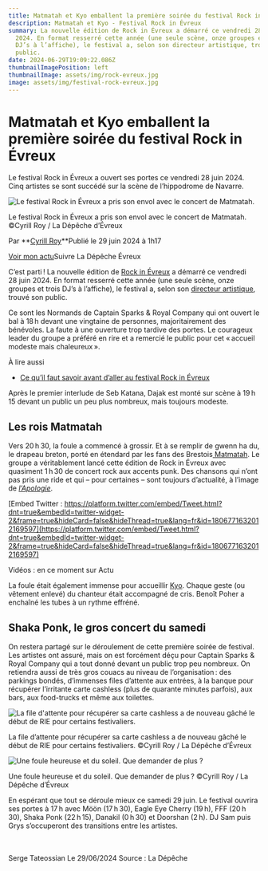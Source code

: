 ```yaml
---
title: Matmatah et Kyo emballent la première soirée du festival Rock in Évreux
description: Matmatah et Kyo - Festival Rock in Évreux
summary: La nouvelle édition de Rock in Évreux a démarré ce vendredi 28 juin
  2024. En format resserré cette année (une seule scène, onze groupes et trois
  DJ’s à l’affiche), le festival a, selon son directeur artistique, trouvé son
  public.
date: 2024-06-29T19:09:22.086Z
thumbnailImagePosition: left
thumbnailImage: assets/img/rock-evreux.jpg
image: assets/img/festival-rock-evreux.jpg
---
```

<!--StartFragment-->

# Matmatah et Kyo emballent la première soirée du festival Rock in Évreux

Le festival Rock in Évreux a ouvert ses portes ce vendredi 28 juin 2024. Cinq artistes se sont succédé sur la scène de l’hippodrome de Navarre.

![Le festival Rock in Évreux a pris son envol avec le concert de Matmatah.](https://static.actu.fr/uploads/2024/06/8612c3f24f766ba12c3f24f76be12cv-960x640.jpg)

Le festival Rock in Évreux a pris son envol avec le concert de Matmatah. ©Cyrill Roy / La Dépêche d’Évreux

Par **[Cyrill Roy](https://actu.fr/auteur/cyrill-roy "Consulter tous les articles de Cyrill Roy")**Publié le 29 juin 2024 à 1h17

[Voir mon actu](https://actu.fr/mon-actu)Suivre La Dépêche Évreux

C’est parti ! La nouvelle édition de [Rock in Évreux](https://rockinevreux.org/) a démarré ce vendredi 28 juin 2024. En format resserré cette année (une seule scène, onze groupes et trois DJ’s à l’affiche), le festival a, selon son [directeur artistique](https://actu.fr/normandie/evreux_27229/notre-programmation-a-reconcilie-pas-mal-gens-assure-le-directeur-artistique-de-rock-in-evreux_61254742.html), trouvé son public.

Ce sont les Normands de Captain Sparks & Royal Company qui ont ouvert le bal à 18 h devant une vingtaine de personnes, majoritairement des bénévoles. La faute à une ouverture trop tardive des portes. Le courageux leader du groupe a préféré en rire et a remercié le public pour cet « accueil modeste mais chaleureux ».

À lire aussi

* [Ce qu’il faut savoir avant d’aller au festival Rock in Évreux](https://actu.fr/normandie/evreux_27229/ce-quil-faut-savoir-avant-daller-au-festival-rock-in-evreux_61252396.html)

Après le premier interlude de Seb Katana, Dajak est monté sur scène à 19 h 15 devant un public un peu plus nombreux, mais toujours modeste.

## Les rois Matmatah

Vers 20 h 30, la foule a commencé à grossir. Et à se remplir de gwenn ha du, le drapeau breton, porté en étendard par les fans des Brestois[ Matmatah](https://www.matmatah.com/). Le groupe a véritablement lancé cette édition de Rock in Évreux avec quasiment 1 h 30 de concert rock aux accents punk. Des chansons qui n’ont pas pris une ride et qui – pour certaines – sont toujours d’actualité, à l’image de *[l’Apologie](https://www.youtube.com/watch?v=JT0Ul9cP5e4)*.

[Embed Twitter : https://platform.twitter.com/embed/Tweet.html?dnt=true&embedId=twitter-widget-2&frame=true&hideCard=false&hideThread=true&lang=fr&id=1806771632012169597](https://platform.twitter.com/embed/Tweet.html?dnt=true&embedId=twitter-widget-2&frame=true&hideCard=false&hideThread=true&lang=fr&id=1806771632012169597)

Vidéos : en ce moment sur Actu

La foule était également immense pour accueillir [Kyo](https://www.kyomusic.com/). Chaque geste (ou vêtement enlevé) du chanteur était accompagné de cris. Benoît Poher a enchaîné les tubes à un rythme effréné.

## Shaka Ponk, le gros concert du samedi

On restera partagé sur le déroulement de cette première soirée de festival. Les artistes ont assuré, mais on est forcément déçu pour Captain Sparks & Royal Company qui a tout donné devant un public trop peu nombreux. On retiendra aussi de très gros couacs au niveau de l’organisation : des parkings bondés, d’immenses files d’attente aux entrées, à la banque pour récupérer l’irritante carte cashless (plus de quarante minutes parfois), aux bars, aux food-trucks et même aux toilettes.

![La file d'attente pour récupérer sa carte cashless a de nouveau gâché le début de RIE pour certains festivaliers.](https://static.actu.fr/uploads/2024/06/339a50b34f76616aa50b34f768aaa5v-960x640.jpg)

La file d’attente pour récupérer sa carte cashless a de nouveau gâché le début de RIE pour certains festivaliers. ©Cyrill Roy / La Dépêche d’Évreux

![Une foule heureuse et du soleil. Que demander de plus ?](https://static.actu.fr/uploads/2024/06/de8453834f766f29453834f76d6945v-960x640.jpg)

Une foule heureuse et du soleil. Que demander de plus ? ©Cyrill Roy / La Dépêche d’Évreux

En espérant que tout se déroule mieux ce samedi 29 juin. Le festival ouvrira ses portes à 17 h avec Möön (17 h 30), Eagle Eye Cherry (19 h), FFF (20 h 30), Shaka Ponk (22 h 15), Danakil (0 h 30) et Doorshan (2 h). DJ Sam puis Grys s’occuperont des transitions entre les artistes.

\
\
S﻿erge Tateossian  Le 29/06/2024   Source : La Dépêche